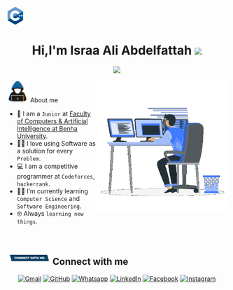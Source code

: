 <a href="https://www.w3schools.com/cpp/" target="_blank" rel="noreferrer"> <img src="https://raw.githubusercontent.com/devicons/devicon/master/icons/cplusplus/cplusplus-original.svg" alt="cplusplus" width="40" height="40"/> </a>
<h1 align="center" align="left">Hi,I'm Israa Ali Abdelfattah <img src="https://media.giphy.com/media/hvRJCLFzcasrR4ia7z/giphy.gif" width="35"></h1>
<p align="center">
  <a href="https://github.com/DenverCoder1/readme-typing-svg"><img src="https://readme-typing-svg.herokuapp.com?font=Time+New+Roman&color=%0D0069FF&size=25&center=true&vCenter=true&width=600&height=100&lines=Computer+Science+Student;Competitive+Programmer;Always+learning+new+things;Junior+Flutter+Developer"></a>
</p>
 <picture><img src = "https://github.com/MahmoudAbuelazm/MahmoudAbuelazm/blob/main/Images/about_me.gif?raw=true" width = 50px></picture> About me
<picture> <img align="right" src="https://github.com/Anwar-Rizk/Anwar-Rizk/blob/master/Images/Right_Side.gif?raw=true" width = 300px></picture>
<br>

- :school: I am a `Junior` at [Faculty of Computers & Artificial Intelligence at Benha University](http://suez.edu.eg/ar/?page_id=7325&lang=en).
- :technologist: I love using Software as a solution for every `Problem`.
- :computer: I am a competitive programmer at `Codeforces`, `hackerrank`.
- :student: I’m currently learning `Computer Science` and `Software Engineering`.
- :nerd_face: Always `learning new things`.

<br>

## <picture> <img src="https://github.com/MahmoudAbuelazm/MahmoudAbuelazm/blob/main/Images/Connect-with-me.gif?raw=true" width="100px"> </picture> Connect with me
<p align="center">
	<a href="mailto:ia6170759@gmail.com"><img img src="https://img.shields.io/badge/gmail-%23EA4335.svg?style=plastic&logo=gmail&logoColor=white" alt="Gmail"/></a>
	<a href="https://github.com/IsraaAliAbdelfattah"><img src="https://img.shields.io/badge/github-%23181717.svg?style=plastic&logo=github&logoColor=white" alt="GitHub"/></a>
	<a href="https://wa.me/+201225379690"><img src="https://img.shields.io/badge/whatsapp-%2325D366.svg?style=plastic&logo=whatsapp&logoColor=white" alt="Whatsapp"/></a>
	<a href="https://www.linkedin.com/in/israa-ali-635316258/"><img src="https://img.shields.io/badge/linkedin-%230A66C2.svg?style=plastic&logo=linkedin&logoColor=white" alt="LinkedIn"/></a>
	<a href="https://www.facebook.com/profile.php"><img src="https://img.shields.io/badge/facebook-%231877F2.svg?style=plastic&logo=facebook&logoColor=white" alt="Facebook"/></a>
	<a href="https://www.instagram.com/israaali85/"><img src="https://img.shields.io/badge/instagram-%23E4405F.svg?style=plastic&logo=instagram&logoColor=white" alt="Instagram"/></a>
</p>
